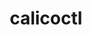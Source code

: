 ---
title: calicoctl
show_read_time: false
show_toc: false
canonical_url: 'https://docs.projectcalico.org/v3.9/reference/calicoctl/index'
---